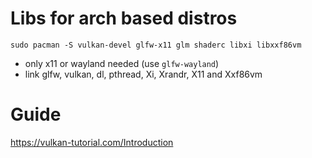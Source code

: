 # Libs for arch based distros
`sudo pacman -S vulkan-devel glfw-x11 glm shaderc libxi libxxf86vm`
* only x11 or wayland needed (use `glfw-wayland`)
* link glfw, vulkan, dl, pthread, Xi, Xrandr, X11 and Xxf86vm
# Guide
https://vulkan-tutorial.com/Introduction
